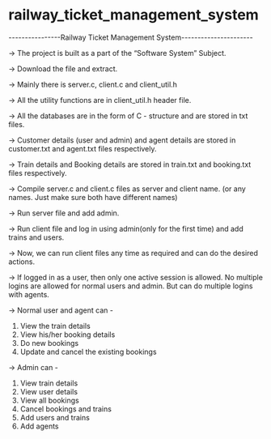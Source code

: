 # railway_ticket_management_system

----------------Railway Ticket Management System----------------------


-> The project is built as a part of the “Software System” Subject.


-> Download the file and extract.


-> Mainly there is server.c, client.c and client_util.h


-> All the utility functions are in client_util.h header file.


-> All the databases are in the form of C - structure and are stored in txt files.


-> Customer details (user and admin) and agent details are stored in customer.txt and agent.txt files respectively.


-> Train details and Booking details are stored in train.txt and booking.txt files respectively.


-> Compile server.c and client.c files as server and client name. (or any names. Just make sure both have different names)


-> Run server file and add admin.


-> Run client file and log in using admin(only for the first time) and add trains and users.


-> Now, we can run client files any time as required and can do the desired actions.


-> If logged in as a user, then only one active session is allowed. No multiple logins are allowed for normal users and admin. But can do multiple logins with agents.


-> Normal user and agent can -
1. View the train details
2. View his/her booking details
3. Do new bookings
4. Update and cancel the existing bookings


-> Admin can -
1. View train details
2. View user details
3. View all bookings
4. Cancel bookings and trains
5. Add users and trains
6. Add agents

